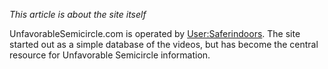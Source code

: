 *This article is about the site itself*

UnfavorableSemicircle.com is operated by
[User:Saferindoors](User:Saferindoors "wikilink"). The site started out
as a simple database of the videos, but has become the central resource
for Unfavorable Semicircle information.
